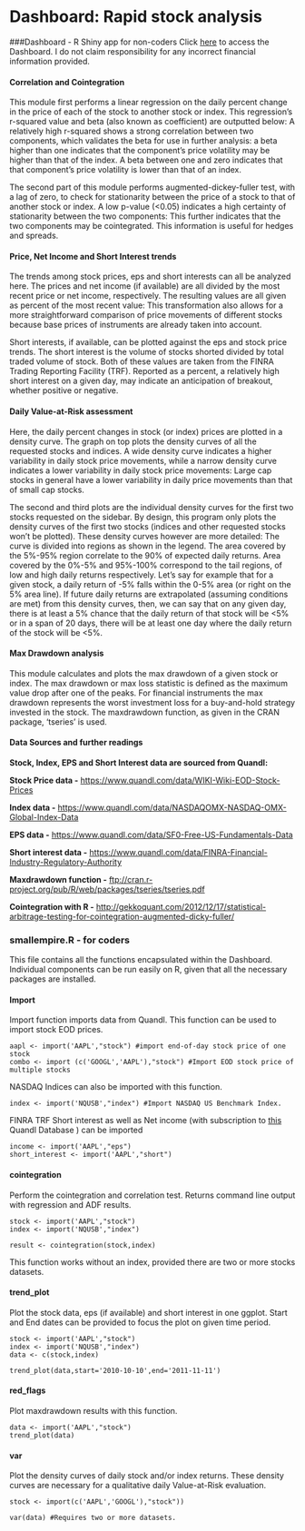 # Dashboard: Rapid stock analysis

###Dashboard - R Shiny app for non-coders
Click [here](https://petaboy.shinyapps.io/dashboard/) to access the Dashboard. I do not claim responsibility for any incorrect financial information provided.    
 
#### Correlation and Cointegration
This module first performs a linear regression on the daily percent change in the price of each of the stock to another stock or index.  This regression’s r-squared value and beta (also known as coefficient) are outputted below: A relatively high r-squared shows a strong correlation between two components, which validates the beta for use in further analysis: a beta higher than one indicates that the component’s price volatility may be higher than that of the index. A beta between one and zero indicates that that component’s price volatility is lower than that of an index.

The second part of this module performs augmented-dickey-fuller test, with a lag of zero, to check for stationarity between the price of a stock to that of another stock or index.  A low p-value (<0.05) indicates a high certainty of stationarity between the two components: This further indicates that the two components may be cointegrated. This information is useful for hedges and spreads.

#### Price, Net Income and Short Interest trends
The trends among stock prices, eps and short interests can all be analyzed here. The prices and net income (if available) are all divided by the most recent price or net income, respectively. The resulting values are all given as percent of the most recent value: This transformation also allows for a more straightforward comparison of price movements of different stocks because base prices of instruments are already taken into account. 

Short interests, if available, can be plotted against the eps and stock price trends. The short interest is the volume of stocks shorted divided by total traded volume of stock. Both of these values are taken from the FINRA Trading Reporting Facility (TRF). Reported as a percent, a relatively high short interest on a given day, may indicate an anticipation of breakout, whether positive or negative.   

#### Daily Value-at-Risk assessment

Here, the daily percent changes in stock (or index) prices are plotted in a density curve. The graph on top plots the density curves of all the requested stocks and indices. A wide density curve indicates a higher variability in daily stock price movements, while a narrow density curve indicates a lower variability in daily stock price movements: Large cap stocks in general have a lower variability in daily price movements than that of small cap stocks.

The second and third plots are the individual density curves for the first two stocks requested on the sidebar. By design, this program only plots the density curves of the first two stocks (indices and other requested stocks won’t be plotted). These density curves however are more detailed: The curve is divided into regions as shown in the legend. The area covered by the 5%-95% region correlate to the 90% of expected daily returns. Area covered by the 0%-5% and 95%-100% correspond to the tail regions, of low and high daily returns respectively. Let’s say for example that for a given stock, a daily return of -5% falls within the 0-5% area (or right on the 5% area line). If future daily returns are extrapolated (assuming conditions are met) from this density curves, then, we can say that on any given day, there is at least a 5% chance that the daily return of that stock will be <5% or in a span of 20 days, there will be at least one day where the daily return of the stock will be <5%. 

#### Max Drawdown analysis 
This module calculates and plots the max drawdown of a given stock or index. The max drawdown or max loss statistic is defined as the maximum value drop after one of the peaks. For financial instruments the max drawdown represents the worst investment loss for a buy-and-hold strategy invested in the stock. The maxdrawdown function, as given in the CRAN package, ‘tseries’ is used. 

#### Data Sources and further readings
**Stock, Index, EPS and Short Interest data are sourced from Quandl:**

**Stock Price data -** https://www.quandl.com/data/WIKI-Wiki-EOD-Stock-Prices

**Index data -** https://www.quandl.com/data/NASDAQOMX-NASDAQ-OMX-Global-Index-Data

**EPS data -** https://www.quandl.com/data/SF0-Free-US-Fundamentals-Data

**Short interest data -** https://www.quandl.com/data/FINRA-Financial-Industry-Regulatory-Authority

**Maxdrawdown function -** ftp://cran.r-project.org/pub/R/web/packages/tseries/tseries.pdf 

**Cointegration with R -** http://gekkoquant.com/2012/12/17/statistical-arbitrage-testing-for-cointegration-augmented-dicky-fuller/

### smallempire.R - for coders
This file contains all the functions encapsulated within the Dashboard. Individual components can be run easily on R, given that all the necessary packages are installed. 

#### Import
Import function imports data from Quandl. This function can be used to import stock EOD prices. 
```
aapl <- import('AAPL',"stock") #import end-of-day stock price of one stock
combo <- import (c('GOOGL','AAPL'),"stock") #Import EOD stock price of multiple stocks 

```

NASDAQ Indices can also be imported with this function.

```
index <- import('NQUSB',"index") #Import NASDAQ US Benchmark Index.
```

FINRA TRF Short interest as well as Net income (with subscription to [this](https://www.quandl.com/data/SF0-Free-US-Fundamentals-Data) Quandl Database ) can be imported

```
income <- import('AAPL',"eps")
short_interest <- import('AAPL',"short")

```

#### cointegration

Perform the cointegration and correlation test. Returns command line output with regression and ADF results.

```
stock <- import('AAPL',"stock")
index <- import('NQUSB',"index")

result <- cointegration(stock,index)
```

This function works without an index, provided there are two or more stocks datasets.

#### trend_plot

Plot the stock data, eps (if available) and short interest in one ggplot. Start and End dates can be provided to focus the plot on given time period.

```
stock <- import('AAPL',"stock")
index <- import('NQUSB',"index")
data <- c(stock,index)

trend_plot(data,start='2010-10-10',end='2011-11-11')
```

#### red_flags
Plot maxdrawdown results with this function.

```
data <- import('AAPL',"stock")
trend_plot(data)

```

#### var
Plot the density curves of daily stock and/or index returns. These density curves are necessary for a qualitative daily Value-at-Risk evaluation.

```
stock <- import(c('AAPL','GOOGL'),"stock"))

var(data) #Requires two or more datasets. 
```



